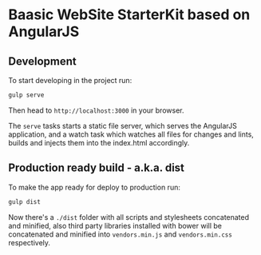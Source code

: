 Baasic WebSite StarterKit based on AngularJS
============

## Development

To start developing in the project run:

```bash
gulp serve
```

Then head to `http://localhost:3000` in your browser.

The `serve` tasks starts a static file server, which serves the AngularJS application, and a watch task which watches all files for changes and lints, builds and injects them into the index.html accordingly.

## Production ready build - a.k.a. dist

To make the app ready for deploy to production run:

```bash
gulp dist
```

Now there's a `./dist` folder with all scripts and stylesheets concatenated and minified, also third party libraries installed with bower will be concatenated and minified into `vendors.min.js` and `vendors.min.css` respectively.
